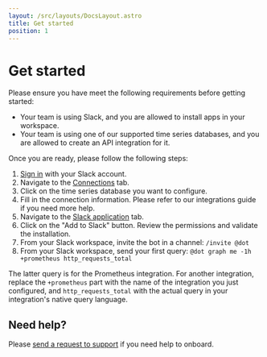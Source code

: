 ```yaml
---
layout: /src/layouts/DocsLayout.astro
title: Get started
position: 1
---
```


# Get started
 
 Please ensure you have meet the following requirements before getting started:

  * Your team is using Slack, and you are allowed to install apps in your workspace.
  * Your team is using one of our supported time series databases, and you are allowed to create an API integration for it.

Once you are ready, please follow the following steps:

  1. [Sign in](https://console.graphme.app) with your Slack account.
  2. Navigate to the [Connections](https://console.graphme.app/connections) tab.
  3. Click on the time series database you want to configure.
  4. Fill in the connection information. Please refer to our integrations guide if you need more help.
  5. Navigate to the [Slack application](https://console.graphme.app/slack) tab.
  6. Click on the "Add to Slack" button. Review the permissions and validate the installation.
  7. From your Slack workspace, invite the bot in a channel: `/invite @dot`
  8. From your Slack workspace, send your first query: `@dot graph me -1h +prometheus http_requests_total`

The latter query is for the Prometheus integration.
For another integration, replace the `+prometheus` part with the name of the integration you just configured, and `http_requests_total` with the actual query in your integration's native query language.

## Need help?

Please [send a request to support](mailto:hello@graphme.app) if you need help to onboard.